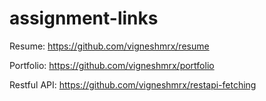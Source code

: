 # assignment-links

Resume: https://github.com/vigneshmrx/resume

Portfolio: https://github.com/vigneshmrx/portfolio

Restful API: https://github.com/vigneshmrx/restapi-fetching

